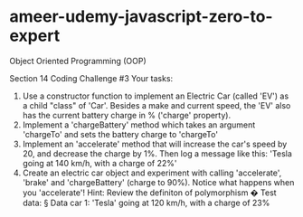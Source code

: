 # ameer-udemy-javascript-zero-to-expert

Object Oriented Programming (OOP)

Section 14 Coding Challenge #3
Your tasks:

1. Use a constructor function to implement an Electric Car (called 'EV') as a child "class" of 'Car'. Besides a make and current speed, the 'EV' also has the
   current battery charge in % ('charge' property).
2. Implement a 'chargeBattery' method which takes an argument
   'chargeTo' and sets the battery charge to 'chargeTo'
3. Implement an 'accelerate' method that will increase the car's speed by 20,
   and decrease the charge by 1%. Then log a message like this: 'Tesla going at 140
   km/h, with a charge of 22%'
4. Create an electric car object and experiment with calling 'accelerate',
   'brake' and 'chargeBattery' (charge to 90%). Notice what happens when
   you 'accelerate'! Hint: Review the definiton of polymorphism �
   Test data:
   § Data car 1: 'Tesla' going at 120 km/h, with a charge of 23%
